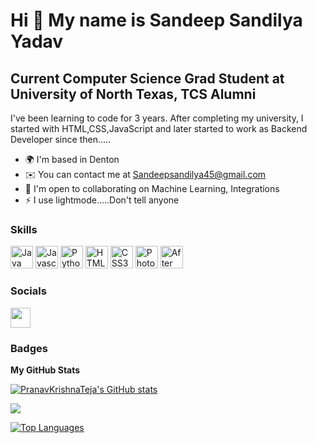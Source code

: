 Hi 👋 My name is Sandeep Sandilya Yadav
====================================

Current Computer Science Grad Student at University of North Texas, TCS Alumni
--------------------

I've been learning to code for 3 years. After completing my university, I started with HTML,CSS,JavaScript and later started to work as Backend Developer since then.....

*   🌍  I'm based in Denton
*   ✉️  You can contact me at [Sandeepsandilya45@gmail.com](mailto:Sandeepsandilya45@gmail.com)
*   🤝  I'm open to collaborating on Machine Learning, Integrations
*   ⚡  I use lightmode.....Don't tell anyone

### Skills
<p align="left">
                                <a href="https://www.oracle.com/java/" target="_blank" rel="noreferrer"><img src="https://raw.githubusercontent.com/danielcranney/readme-generator/main/public/icons/skills/java-colored.svg" width="36" height="36" alt="Java" /></a>
                                <a href="https://developer.mozilla.org/en-US/docs/Web/JavaScript" target="_blank" rel="noreferrer"><img src="https://raw.githubusercontent.com/danielcranney/readme-generator/main/public/icons/skills/javascript-colored.svg" width="36" height="36" alt="Javascript" /></a>
                                <a href="https://www.python.org/" target="_blank" rel="noreferrer"><img src="https://raw.githubusercontent.com/danielcranney/readme-generator/main/public/icons/skills/python-colored.svg" width="36" height="36" alt="Python" /></a>
                                <a href="https://developer.mozilla.org/en-US/docs/Glossary/HTML5" target="_blank" rel="noreferrer"><img src="https://raw.githubusercontent.com/danielcranney/readme-generator/main/public/icons/skills/html5-colored.svg" width="36" height="36" alt="HTML5" /></a>
                                <a href="https://www.w3.org/TR/CSS/#css" target="_blank" rel="noreferrer"><img src="https://raw.githubusercontent.com/danielcranney/readme-generator/main/public/icons/skills/css3-colored.svg" width="36" height="36" alt="CSS3" /></a>
                                <a href="https://www.adobe.com/uk/products/photoshop.html" target="_blank" rel="noreferrer"><img src="https://raw.githubusercontent.com/danielcranney/readme-generator/main/public/icons/skills/photoshop-colored-dark.svg" width="36" height="36" alt="Photoshop" /></a>
                                <a href="https://www.adobe.com/uk/products/aftereffects.html" target="_blank" rel="noreferrer"><img src="https://raw.githubusercontent.com/danielcranney/readme-generator/main/public/icons/skills/aftereffects-colored-dark.svg" width="36" height="36" alt="After Effects" /></a>
                    </p>
                    

### Socials
<p align="left"> 
                                <p align="left"> <a href="https://www.linkedin.com/in/sandeep-sandilya-yadav-047b19249/" target="_blank" rel="noreferrer"><img src="https://raw.githubusercontent.com/danielcranney/readme-generator/main/public/icons/socials/linkedin.svg" width="32" height="32" /></a></p>
                  
### Badges

<b>My GitHub Stats</b>

<a href="http://www.github.com/PranavKrishnaTeja"><img src="https://github-readme-stats.vercel.app/api?username=PranavKrishnaTeja&show_icons=true&hide=&count_private=true&title_color=0891b2&text_color=ffffff&icon_color=ffffff&bg_color=181824&hide_border=true&show_icons=true" alt="PranavKrishnaTeja's GitHub stats" /></a>

<a href="http://www.github.com/PranavKrishnaTeja"><img src="https://github-readme-streak-stats.herokuapp.com/?user=PranavKrishnaTeja&stroke=ffffff&background=181824&ring=0891b2&fire=0891b2&currStreakNum=ffffff&currStreakLabel=0891b2&sideNums=ffffff&sideLabels=ffffff&dates=ffffff&hide_border=true" /></a>

<a href="https://github.com/PranavKrishnaTeja" align="left"><img src="https://github-readme-stats.vercel.app/api/top-langs/?username=PranavKrishnaTeja&langs_count=10&title_color=0891b2&text_color=ffffff&icon_color=ffffff&bg_color=181824&hide_border=true&locale=en&custom_title=Top%20%Languages" alt="Top Languages" /></a>
